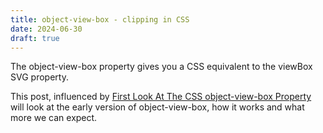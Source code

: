 ```yaml
---
title: object-view-box - clipping in CSS
date: 2024-06-30
draft: true
---
```


The object-view-box property gives you a CSS equivalent to the viewBox SVG property.

This post, influenced by [First Look At The CSS object-view-box Property](https://ishadeed.com/article/css-object-view-box/) will look at the early version of object-view-box, how it works and what more we can expect.

